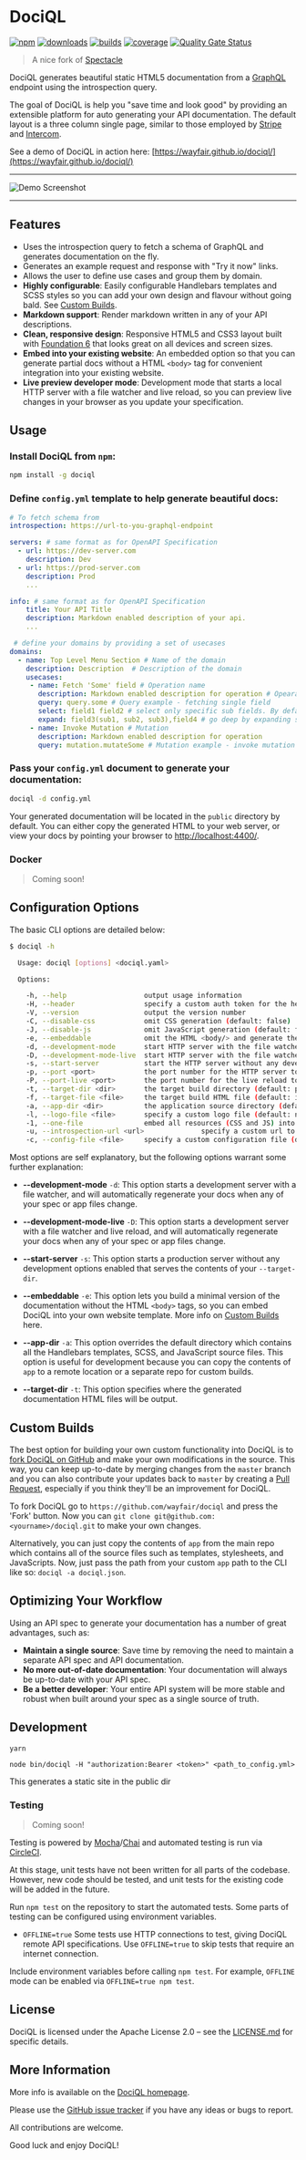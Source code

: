 # DociQL

[![npm][npm]][npm-url]
[![downloads][npm-downloads]][npm-url]
[![builds][builds]][builds-url]
[![coverage][cover]][cover-url]
[![Quality Gate Status][sonar]](sonar-url)

> A nice fork of [Spectacle](http://sourcey.com/spectacle)

DociQL generates beautiful static HTML5 documentation from a [GraphQL](https://graphql.org) endpoint using the introspection query.

The goal of DociQL is help you "save time and look good" by providing an extensible platform for auto generating your API documentation. The default layout is a three column single page, similar to those
employed by [Stripe](https://stripe.com/docs/api) and [Intercom](https://developers.intercom.com/reference).

See a demo of DociQL in action here: [https://wayfair.github.io/dociql/](https://wayfair.github.io/dociql/)

---

![Demo Screenshot](screenshot.png)

---

## Features

* Uses the introspection query to fetch a schema of GraphQL and generates documentation on the fly.
* Generates an example request and response with "Try it now" links.
* Allows the user to define use cases and group them by domain.
* **Highly configurable**: Easily configurable Handlebars templates and SCSS styles so you can add your own design and flavour without going bald. See [Custom Builds](#custom-builds).
* **Markdown support**: Render markdown written in any of your API descriptions.
* **Clean, responsive design**: Responsive HTML5 and CSS3 layout built with [Foundation 6](http://foundation.zurb.com/sites.html) that looks great on all devices and screen sizes.
* **Embed into your existing website**: An embedded option so that you can generate partial docs without a HTML `<body>` tag for convenient integration into your existing website.
* **Live preview developer mode**: Development mode that starts a local HTTP server with a file watcher and live reload, so you can preview live changes in your browser as you update your specification.

## Usage

### Install DociQL from `npm`:

```bash
npm install -g dociql
```


### Define `config.yml` template to help generate beautiful docs:
```yml
# To fetch schema from
introspection: https://url-to-you-graphql-endpoint

servers: # same format as for OpenAPI Specification
  - url: https://dev-server.com
    description: Dev
  - url: https://prod-server.com
    description: Prod
    ...

info: # same format as for OpenAPI Specification
    title: Your API Title
    description: Markdown enabled description of your api.    
    ...

 # define your domains by providing a set of usecases
domains:
  - name: Top Level Menu Section # Name of the domain
    description: Description  # Description of the domain
    usecases:         
     - name: Fetch 'Some' field # Operation name
       description: Markdown enabled description for operation # Opearation description
       query: query.some # Query example - fetching single field
       select: field1 field2 # select only specific sub fields. By default - all are selected
       expand: field3(sub1, sub2, sub3),field4 # go deep by expanding specific fields.
     - name: Invoke Mutation # Mutation 
       description: Markdown enabled description for operation
       query: mutation.mutateSome # Mutation example - invoke mutation
```
### Pass your `config.yml` document to generate your documentation:

```bash
dociql -d config.yml
```

Your generated documentation will be located in the `public` directory by default. You can either copy the generated HTML to your web server, or view your docs by pointing your browser to [http://localhost:4400/](http://localhost:4400/).

### Docker

> Coming soon!

## Configuration Options

The basic CLI options are detailed below:

```bash
$ dociql -h

  Usage: dociql [options] <dociql.yaml>

  Options:

    -h, --help                   output usage information
    -H, --header                 specify a custom auth token for the header (default: none)
    -V, --version                output the version number
    -C, --disable-css            omit CSS generation (default: false)
    -J, --disable-js             omit JavaScript generation (default: false)
    -e, --embeddable             omit the HTML <body/> and generate the documentation content only (default: false)
    -d, --development-mode       start HTTP server with the file watcher (default: false)
    -D, --development-mode-live  start HTTP server with the file watcher and live reload (default: false)
    -s, --start-server           start the HTTP server without any development features
    -p, --port <port>            the port number for the HTTP server to listen on (default: 4400)
    -P, --port-live <port>       the port number for the live reload to listen on (default: 4401)
    -t, --target-dir <dir>       the target build directory (default: public)
    -f, --target-file <file>     the target build HTML file (default: index.html)
    -a, --app-dir <dir>          the application source directory (default: app)
    -l, --logo-file <file>       specify a custom logo file (default: null)
    -1, --one-file               embed all resources (CSS and JS) into the same file (default: false)
    -u, --introspection-url <url>              specify a custom url to use for introspection (default: none)
    -c, --config-file <file>     specify a custom configuration file (default: app/lib/config.js)
```

Most options are self explanatory, but the following options warrant some further explanation:

* **--development-mode** `-d`: This option starts a development server with a file watcher, and will automatically regenerate your docs when any of your spec or app files change.

* **--development-mode-live** `-D`: This option starts a development server with a file watcher and live reload, and will automatically regenerate your docs when any of your spec or app files change.

* **--start-server** `-s`: This option starts a production server without any development options enabled that serves the contents of your `--target-dir`.

* **--embeddable** `-e`: This option lets you build a minimal version of the documentation without the HTML `<body>` tags, so you can embed DociQL into your own website template. More info on [Custom Builds](#custom-builds) here.

* **--app-dir** `-a`: This option overrides the default directory which contains all the Handlebars templates, SCSS, and JavaScript source files. This option is useful for development because you can copy the contents of `app` to a remote location or a separate repo for custom builds.

* **--target-dir** `-t`: This option specifies where the generated documentation HTML files will be output.

## Custom Builds

The best option for building your own custom functionality into DociQL is to [fork DociQL on GitHub](https://help.github.com/articles/fork-a-repo/) and make your own modifications in the source. This way, you can keep up-to-date by merging changes from the `master` branch and you can also contribute your updates back to `master` by creating a [Pull Request](https://help.github.com/articles/creating-a-pull-request/), especially if you think they'll be an improvement for DociQL.

To fork DociQL go to `https://github.com/wayfair/dociql` and press the 'Fork' button. Now you can `git clone git@github.com:<yourname>/dociql.git` to make your own changes.

Alternatively, you can just copy the contents of `app` from the main repo which contains all of the source files such as templates, stylesheets, and JavaScripts. Now, just pass the path from your custom `app` path to the CLI like so: `dociql -a dociql.json`.

## Optimizing Your Workflow

Using an API spec to generate your documentation has a number of great advantages, such as:

* **Maintain a single source**: Save time by removing the need to maintain a separate API spec and API documentation.
* **No more out-of-date documentation**: Your documentation will always be up-to-date with your API spec.
* **Be a better developer**: Your entire API system will be more stable and robust when built around your spec as a single source of truth.

## Development

```
yarn
```

```
node bin/dociql -H "authorization:Bearer <token>" <path_to_config.yml>
```

This generates a static site in the public dir

### Testing

> Coming soon!

Testing is powered by [Mocha](https://mochajs.org/)/[Chai](http://chaijs.com/) and automated testing is run via [CircleCI](https://circleci.com/).

At this stage, unit tests have not been written for all parts of the codebase.  However, new code should be tested, and unit tests for the existing code will be added in the future.

Run `npm test` on the repository to start the automated tests. Some parts of testing can be configured using environment variables.

- `OFFLINE=true`
  Some tests use HTTP connections to test, giving DociQL remote API specifications. Use `OFFLINE=true` to skip tests that require an internet connection.

Include environment variables before calling `npm test`.  For example, `OFFLINE` mode can be enabled via `OFFLINE=true npm test`.


<!-- ## Contributors

Thanks to all the great developers who make DociQL great!

TODO
-->


## License

DociQL is licensed under the Apache License 2.0 – see the [LICENSE.md](https://github.com/wayfair/dociql/blob/master/LICENSE) for specific details.

## More Information

More info is available on the [DociQL homepage](https://github.com/wayfair/dociql).

Please use the [GitHub issue tracker](https://github.com/sourcey/spectacle/issues) if you have any ideas or bugs to report.

All contributions are welcome.

Good luck and enjoy DociQL!

[npm]: https://img.shields.io/npm/v/dociql.svg
[npm-downloads]: https://img.shields.io/npm/dw/dociql
[npm-url]: https://www.npmjs.com/package/dociql

[builds]: https://app.travis-ci.com/wayfair/dociql.svg?branch=master
[builds-url]: https://app.travis-ci.com/wayfair/dociql

[cover]: https://codecov.io/gh/wayfair/dociql/branch/master/graph/badge.svg
[cover-url]: https://codecov.io/gh/wayfair/dociql

[sonar]: https://sonarcloud.io/api/project_badges/measure?project=wayfair_dociql&metric=alert_status
[sonar-url]: https://sonarcloud.io/dashboard?id=wayfair_dociql
